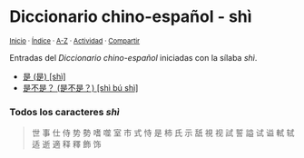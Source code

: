 # Diccionario chino-español - shì
<sup>[Inicio](../index.md) · [Índice](../indices/chino-espanol.md) · [A-Z](../indices/alfabetico.md) · [Actividad](../indices/actividad.md) · [Compartir](https://x.com/intent/tweet?text=Entradas%20del%20Diccionario%20chino-espa%C3%B1ol%20iniciadas%20en%20%C2%ABsh%C3%AC%C2%BB.%0A%E2%86%92%20https%3A%2F%2Fjucardus.github.io%2Findices%2Fchino-espanol-shi4.html%0A%0A%23chn_espnl_jucardus%20%23indcs_jucardus%0A%40jucardus)</sup>

Entradas del _Diccionario chino-español_ iniciadas con la sílaba _shì_.

* [是 (是) [shì]](../contenido/s/h/i/shi4-26159.md)
* [是不是？ (是不是？) [shì bú shì]](../contenido/s/h/i/shi4-bu2-shi4.md)

### Todos los caracteres _shì_

> 世 事 仕 侍 势 勢 嗜 噬 室 市 式 恃 是 柿 氏 示 舐 視 视 試 誓 謚 试 谥 軾 轼 适 逝 適 释 釋 飾 饰
